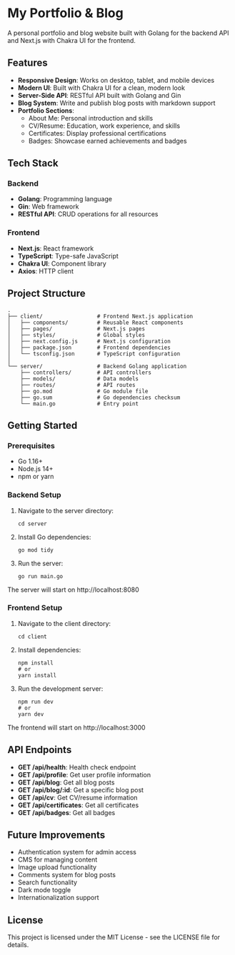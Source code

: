 # My Portfolio & Blog

A personal portfolio and blog website built with Golang for the backend API and Next.js with Chakra UI for the frontend.

## Features

- **Responsive Design**: Works on desktop, tablet, and mobile devices
- **Modern UI**: Built with Chakra UI for a clean, modern look
- **Server-Side API**: RESTful API built with Golang and Gin
- **Blog System**: Write and publish blog posts with markdown support
- **Portfolio Sections**:
  - About Me: Personal introduction and skills
  - CV/Resume: Education, work experience, and skills
  - Certificates: Display professional certifications
  - Badges: Showcase earned achievements and badges

## Tech Stack

### Backend
- **Golang**: Programming language
- **Gin**: Web framework
- **RESTful API**: CRUD operations for all resources

### Frontend
- **Next.js**: React framework
- **TypeScript**: Type-safe JavaScript
- **Chakra UI**: Component library
- **Axios**: HTTP client

## Project Structure

```
.
├── client/                 # Frontend Next.js application
│   ├── components/         # Reusable React components
│   ├── pages/              # Next.js pages
│   ├── styles/             # Global styles
│   ├── next.config.js      # Next.js configuration
│   ├── package.json        # Frontend dependencies
│   └── tsconfig.json       # TypeScript configuration
│
└── server/                 # Backend Golang application
    ├── controllers/        # API controllers
    ├── models/             # Data models
    ├── routes/             # API routes
    ├── go.mod              # Go module file
    ├── go.sum              # Go dependencies checksum
    └── main.go             # Entry point
```

## Getting Started

### Prerequisites

- Go 1.16+
- Node.js 14+
- npm or yarn

### Backend Setup

1. Navigate to the server directory:
   ```
   cd server
   ```

2. Install Go dependencies:
   ```
   go mod tidy
   ```

3. Run the server:
   ```
   go run main.go
   ```

The server will start on http://localhost:8080

### Frontend Setup

1. Navigate to the client directory:
   ```
   cd client
   ```

2. Install dependencies:
   ```
   npm install
   # or
   yarn install
   ```

3. Run the development server:
   ```
   npm run dev
   # or
   yarn dev
   ```

The frontend will start on http://localhost:3000

## API Endpoints

- **GET /api/health**: Health check endpoint
- **GET /api/profile**: Get user profile information
- **GET /api/blog**: Get all blog posts
- **GET /api/blog/:id**: Get a specific blog post
- **GET /api/cv**: Get CV/resume information
- **GET /api/certificates**: Get all certificates
- **GET /api/badges**: Get all badges

## Future Improvements

- Authentication system for admin access
- CMS for managing content
- Image upload functionality
- Comments system for blog posts
- Search functionality
- Dark mode toggle
- Internationalization support

## License

This project is licensed under the MIT License - see the LICENSE file for details.